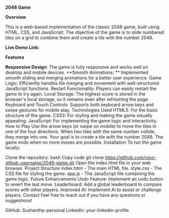 **2048 Game**

**Overview**

This is a web-based implementation of the classic 2048 game, built using HTML, CSS, and JavaScript. The objective of the game is to slide numbered tiles on a grid to combine them and create a tile with the number 2048.

**Live Demo Link:** 

**Features**

**Responsive Design**: The game is fully responsive and works well on desktop and mobile devices.
**Smooth Animations: ** Implemented smooth sliding and merging animations for a better user experience.
Game Logic: Efficiently handles tile merging and movement with well-structured JavaScript functions.
Restart Functionality: Players can easily restart the game to try again.
Local Storage: The highest score is stored in the browser's local storage, so it remains even after refreshing the page.
Keyboard and Touch Controls: Supports both keyboard arrow keys and swipe gestures for mobile play.
Technologies Used
HTML5: For the basic structure of the game.
CSS3: For styling and making the game visually appealing.
JavaScript: For implementing the game logic and interactivity.
How to Play
Use the arrow keys (or swipe on mobile) to move the tiles in one of the four directions.
When two tiles with the same number collide, they merge into one.
Your goal is to create a tile with the number 2048.
The game ends when no more moves are possible.
Installation
To run the game locally:

Clone the repository:
bash
Copy code
git clone https://github.com/your-github-username/2048-game.git
Open the index.html file in your web browser.
Project Structure
index.html - The main HTML file.
style.css - The CSS file for styling the game.
app.js - The JavaScript file containing the game logic.
Future Enhancements
Undo Feature: Implement an undo button to revert the last move.
Leaderboard: Add a global leaderboard to compare scores with other players.
Improved AI: Implement AI to assist or challenge players.
Contact
Feel free to reach out if you have any questions or suggestions!

GitHub: Sushanthp-personal
LinkedIn: your-linkedin-profile
